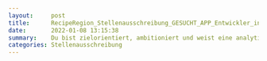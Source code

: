 ```yaml
---
layout:     post
title:      RecipeRegion_Stellenausschreibung_GESUCHT_APP_Entwickler_in
date:       2022-01-08 13:15:38
summary:    Du bist zielorientiert, ambitioniert und weist eine analytische Denkweise auf.
categories: Stellenausschreibung
---
```


<object data="{{ site.url }}/pdfs/RecipeRegion_Stellenausschreibung_GESUCHT_APP_Entwickler_in.pdf" width="650" height="800" type='application/pdf'></object>
